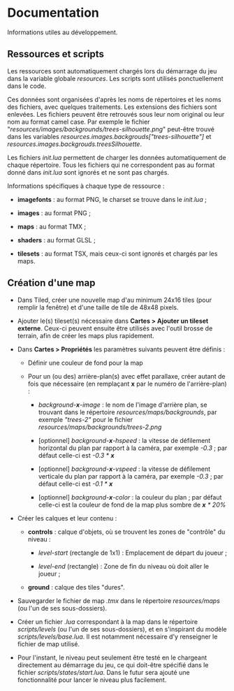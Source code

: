 # Documentation

Informations utiles au développement.

## Ressources et scripts

Les ressources sont automatiquement chargés lors du démarrage du jeu dans la variable globale _resources_.
Les scripts sont utilisés ponctuellement dans le code.

Ces données sont organisées d'après les noms de répertoires et les noms des fichiers, avec quelques traitements. Les extensions des fichiers sont enlevées. Les fichiers peuvent être retrouvés sous leur nom original ou leur nom au format camel case. Par exemple le fichier "_resources/images/backgrounds/trees-silhouette.png_" peut-être trouvé dans les variables _resources.images.backgrouds["trees-silhouette"]_ et _resources.images.backgrouds.treesSilhouette_.

Les fichiers _init.lua_ permettent de charger les données automatiquement de chaque répertoire. Tous les fichiers qui ne correspondent pas au format donné dans _init.lua_ sont ignorés et ne sont pas chargés.

Informations spécifiques à chaque type de ressource :

+ **imagefonts** : au format PNG, le charset se trouve dans le _init.lua_ ;

+ **images** : au format PNG ;

+ **maps** : au format TMX ;

+ **shaders** : au format GLSL ;

+ **tilesets** : au format TSX, mais ceux-ci sont ignorés et chargés par les maps.


## Création d'une map

* Dans Tiled, créer une nouvelle map d'au minimum 24x16 tiles (pour remplir la fenêtre) et d'une taille de tile de 48x48 pixels.

* Ajouter le(s) tileset(s) nécessaire dans **Cartes > Ajouter un tileset externe**. Ceux-ci peuvent ensuite être utilisés avec l'outil brosse de terrain, afin de créer les maps plus rapidement.

* Dans **Cartes > Propriétés** les paramètres suivants peuvent être définis :
    
    + Définir une couleur de fond pour la map
    
    + Pour un (ou des) arrière-plan(s) avec effet parallaxe, créer autant de fois que nécessaire (en remplaçant  **x** par le numéro de l'arrière-plan) :
      
        - _background-**x**-image_ : le nom de l'image d'arrière plan, se trouvant dans le répertoire _resources/maps/backgrounds_, par exemple _"trees-2"_ pour le fichier _resources/maps/backgrounds/trees-2.png_
        
        - [optionnel] _background-**x**-hspeed_ : la vitesse de défilement horizontal du plan par rapport à la caméra, par exemple _-0.3_ ; par défaut celle-ci est _-0.3 * **x**_
        
        - [optionnel] _background-**x**-vspeed_ : la vitesse de défilement verticale du plan par rapport à la caméra, par exemple _-0.3_ ; par défaut celle-ci est _-0.1 * **x**_
        
        - [optionnel] _background-**x**-color_ : la couleur du plan ; par défaut celle-ci est la couleur de fond de la map plus sombre de _**x** * 20%_
    
* Créer les calques et leur contenu :
    
    + **controls** : calque d'objets, où se trouvent les zones de "contrôle" du niveau :
    
        - _level-start_ (rectangle de 1x1) : Emplacement de départ du joueur ;
        
        - _level-end_ (rectangle) : Zone de fin du niveau où doit aller le joueur ;
    
    + **ground** : calque des tiles "dures".

* Sauvegarder le fichier de map _.tmx_ dans le répertoire _resources/maps_ (ou l'un de ses sous-dossiers).

* Créer un fichier _.lua_ correspondant à la map dans le répertoire _scripts/levels_ (ou l'un de ses sous-dossiers), et en s'inspirant du modèle _scripts/levels/base.lua_. Il est notamment nécessaire d'y renseigner le fichier de map utilisé.

* Pour l'instant, le niveau peut seulement être testé en le chargeant directement au démarrage du jeu, ce qui doit-être spécifié dans le fichier _scripts/states/start.lua_. Dans le futur sera ajouté une fonctionnalité pour lancer le niveau plus facilement.